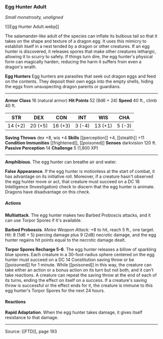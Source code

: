 ### Egg Hunter Adult
_Small monstrosity, unaligned_

![[Egg Hunter Adult.webp]]

The salamander-like adult of the species can inflate its bulbous tail so that it takes on the shape and texture of a dragon egg. It uses this mimicry to establish itself in a nest tended by a dragon or other creatures. If an egg hunter is discovered, it releases spores that make other creatures lethargic, allowing it to scurry to safety. If things turn dire, the egg hunter's physical form can magically harden, reducing the harm it suffers from even a dragon's wrath.


**Egg Hunters** Egg hunters are parasites that seek out dragon eggs and feed on the contents. They deposit their own eggs into the empty shells, hiding the eggs from unsuspecting dragon parents or guardians.





---

**Armor Class** 16 (natural armor)
**Hit Points** 52 (8d6 + 24)
**Speed** 40 ft., climb 40 ft.

| STR     | DEX     | CON     | INT     | WIS     | CHA     |
|---------|---------|---------|---------|---------|---------|
| 14 (+2) | 20 (+5) | 16 (+3) | 3 (-4) | 13 (+1) | 5 (-3) |

**Saving Throws** dex +8, wis +4
**Skills** [[perception]] +4, [[stealth]] +11
**Condition Immunities** [[frightened]], [[poisoned]]
**Senses** darkvision 120 ft.
**Passive Perception** 14
**Challenge** 5 (1,800 XP)

---

**Amphibious**. The egg hunter can breathe air and water.

**False Appearance**. If the egg hunter is motionless at the start of combat, it has advantage on its initiative roll. Moreover, if a creature hasn't observed the egg hunter move or act, that creature must succeed on a DC 18 Intelligence (Investigation) check to discern that the egg hunter is animate. Dragons have disadvantage on this check.

##### Actions
**Multiattack**. The egg hunter makes two Barbed Proboscis attacks, and it can use Torpor Spores if it's available.

**Barbed Proboscis**. _Melee Weapon Attack:_ +8 to hit, reach 5 ft., one target. Hit: 8 (1d6 + 5) piercing damage plus 9 (2d8) necrotic damage, and the egg hunter regains hit points equal to the necrotic damage dealt.

**Torpor Spores Recharge 5-6**. The egg hunter releases a billow of sparkling blue spores. Each creature in a 30-foot-radius sphere centered on the egg hunter must succeed on a DC 14 Constitution saving throw or be [[poisoned]] for 1 minute. While [[poisoned]] in this way, the creature can take either an action or a bonus action on its turn but not both, and it can't take reactions. A creature can repeat the saving throw at the end of each of its turns, ending the effect on itself on a success. If a creature's saving throw is successful or the effect ends for it, the creature is immune to this egg hunter's Torpor Spores for the next 24 hours.

#### Reactions
**Rapid Adaptation**. When the egg hunter takes damage, it gives itself resistance to that damage.


---

Source: [[FTD]], page 193